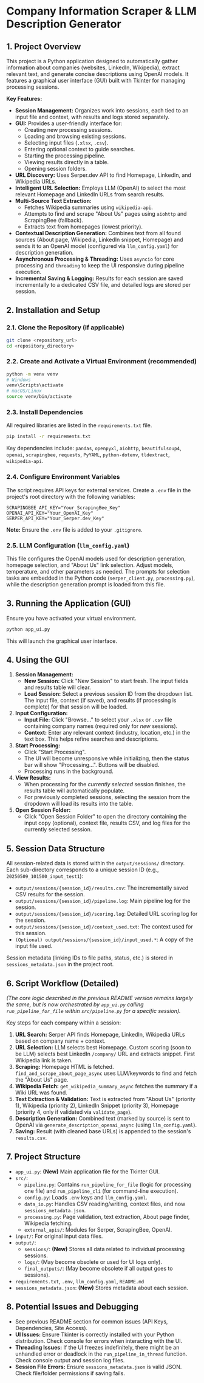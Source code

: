 # Company Information Scraper & LLM Description Generator

## 1. Project Overview

This project is a Python application designed to automatically gather information about companies (websites, LinkedIn, Wikipedia), extract relevant text, and generate concise descriptions using OpenAI models. It features a graphical user interface (GUI) built with Tkinter for managing processing sessions.

**Key Features:**
*   **Session Management:** Organizes work into sessions, each tied to an input file and context, with results and logs stored separately.
*   **GUI:** Provides a user-friendly interface for:
    *   Creating new processing sessions.
    *   Loading and browsing existing sessions.
    *   Selecting input files (`.xlsx`, `.csv`).
    *   Entering optional context to guide searches.
    *   Starting the processing pipeline.
    *   Viewing results directly in a table.
    *   Opening session folders.
*   **URL Discovery:** Uses Serper.dev API to find Homepage, LinkedIn, and Wikipedia URLs.
*   **Intelligent URL Selection:** Employs LLM (OpenAI) to select the most relevant Homepage and LinkedIn URLs from search results.
*   **Multi-Source Text Extraction:**
    *   Fetches Wikipedia summaries using `wikipedia-api`.
    *   Attempts to find and scrape "About Us" pages using `aiohttp` and ScrapingBee (fallback).
    *   Extracts text from homepages (lowest priority).
*   **Contextual Description Generation:** Combines text from all found sources (About page, Wikipedia, LinkedIn snippet, Homepage) and sends it to an OpenAI model (configured via `llm_config.yaml`) for description generation.
*   **Asynchronous Processing & Threading:** Uses `asyncio` for core processing and `threading` to keep the UI responsive during pipeline execution.
*   **Incremental Saving & Logging:** Results for each session are saved incrementally to a dedicated CSV file, and detailed logs are stored per session.

## 2. Installation and Setup

### 2.1. Clone the Repository (if applicable)
```bash
git clone <repository_url>
cd <repository_directory>
```

### 2.2. Create and Activate a Virtual Environment (recommended)
```bash
python -m venv venv
# Windows
venv\Scripts\activate
# macOS/Linux
source venv/bin/activate
```

### 2.3. Install Dependencies
All required libraries are listed in the `requirements.txt` file.
```bash
pip install -r requirements.txt
```
Key dependencies include: `pandas`, `openpyxl`, `aiohttp`, `beautifulsoup4`, `openai`, `scrapingbee`, `requests`, `PyYAML`, `python-dotenv`, `tldextract`, `wikipedia-api`.

### 2.4. Configure Environment Variables
The script requires API keys for external services. Create a `.env` file in the project's root directory with the following variables:

```env
SCRAPINGBEE_API_KEY="Your_ScrapingBee_Key"
OPENAI_API_KEY="Your_OpenAI_Key"
SERPER_API_KEY="Your_Serper.dev_Key"
```
**Note:** Ensure the `.env` file is added to your `.gitignore`.

### 2.5. LLM Configuration (`llm_config.yaml`)
This file configures the OpenAI models used for description generation, homepage selection, and "About Us" link selection. Adjust models, temperature, and other parameters as needed. The prompts for selection tasks are embedded in the Python code (`serper_client.py`, `processing.py`), while the description generation prompt is loaded from this file.

## 3. Running the Application (GUI)

Ensure you have activated your virtual environment.
```bash
python app_ui.py 
```
This will launch the graphical user interface.

## 4. Using the GUI

1.  **Session Management:**
    *   **New Session:** Click "New Session" to start fresh. The input fields and results table will clear.
    *   **Load Session:** Select a previous session ID from the dropdown list. The input file, context (if saved), and results (if processing is complete) for that session will be loaded.
2.  **Input Configuration:**
    *   **Input File:** Click "Browse..." to select your `.xlsx` or `.csv` file containing company names (required only for *new* sessions).
    *   **Context:** Enter any relevant context (industry, location, etc.) in the text box. This helps refine searches and descriptions.
3.  **Start Processing:**
    *   Click "Start Processing".
    *   The UI will become unresponsive while initializing, then the status bar will show "Processing...". Buttons will be disabled.
    *   Processing runs in the background.
4.  **View Results:**
    *   When processing for the *currently selected* session finishes, the results table will automatically populate.
    *   For previously completed sessions, selecting the session from the dropdown will load its results into the table.
5.  **Open Session Folder:**
    *   Click "Open Session Folder" to open the directory containing the input copy (optional), context file, results CSV, and log files for the currently selected session.

## 5. Session Data Structure

All session-related data is stored within the `output/sessions/` directory. Each sub-directory corresponds to a unique session ID (e.g., `20250509_101500_input_test1`):

*   `output/sessions/{session_id}/results.csv`: The incrementally saved CSV results for the session.
*   `output/sessions/{session_id}/pipeline.log`: Main pipeline log for the session.
*   `output/sessions/{session_id}/scoring.log`: Detailed URL scoring log for the session.
*   `output/sessions/{session_id}/context_used.txt`: The context used for this session.
*   `(Optional) output/sessions/{session_id}/input_used.*`: A copy of the input file used.

Session metadata (linking IDs to file paths, status, etc.) is stored in `sessions_metadata.json` in the project root.

## 6. Script Workflow (Detailed)

*(The core logic described in the previous README version remains largely the same, but is now orchestrated by `app_ui.py` calling `run_pipeline_for_file` within `src/pipeline.py` for a specific session).* 

Key steps for each company within a session:

1.  **URL Search:** Serper API finds Homepage, LinkedIn, Wikipedia URLs based on company name + context.
2.  **URL Selection:** LLM selects best Homepage. Custom scoring (soon to be LLM) selects best LinkedIn `/company/` URL and extracts snippet. First Wikipedia link is taken.
3.  **Scraping:** Homepage HTML is fetched. `find_and_scrape_about_page_async` uses LLM/keywords to find and fetch the "About Us" page.
4.  **Wikipedia Fetch:** `get_wikipedia_summary_async` fetches the summary if a Wiki URL was found.
5.  **Text Extraction & Validation:** Text is extracted from "About Us" (priority 1), Wikipedia (priority 2), LinkedIn Snippet (priority 3), Homepage (priority 4, only if validated via `validate_page`).
6.  **Description Generation:** Combined text (marked by source) is sent to OpenAI via `generate_description_openai_async` (using `llm_config.yaml`).
7.  **Saving:** Result (with cleaned base URLs) is appended to the session's `results.csv`.

## 7. Project Structure

*   `app_ui.py`: **(New)** Main application file for the Tkinter GUI.
*   `src/`:
    *   `pipeline.py`: Contains `run_pipeline_for_file` (logic for processing one file) and `run_pipeline_cli` (for command-line execution).
    *   `config.py`: Loads `.env` keys and `llm_config.yaml`.
    *   `data_io.py`: Handles CSV reading/writing, context files, and now `sessions_metadata.json`.
    *   `processing.py`: Page validation, text extraction, About page finder, Wikipedia fetching.
    *   `external_apis/`: Modules for Serper, ScrapingBee, OpenAI.
*   `input/`: For original input data files.
*   `output/`:
    *   `sessions/`: **(New)** Stores all data related to individual processing sessions.
    *   `logs/`: (May become obsolete or used for UI logs only).
    *   `final_outputs/`: (May become obsolete if all output goes to sessions).
*   `requirements.txt`, `.env`, `llm_config.yaml`, `README.md`
*   `sessions_metadata.json`: **(New)** Stores metadata about each session.

## 8. Potential Issues and Debugging

*   See previous README section for common issues (API Keys, Dependencies, Site Access).
*   **UI Issues:** Ensure Tkinter is correctly installed with your Python distribution. Check console for errors when interacting with the UI.
*   **Threading Issues:** If the UI freezes indefinitely, there might be an unhandled error or deadlock in the `run_pipeline_in_thread` function. Check console output and session log files.
*   **Session File Errors:** Ensure `sessions_metadata.json` is valid JSON. Check file/folder permissions if saving fails.
